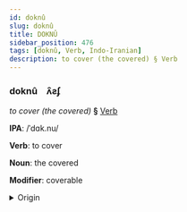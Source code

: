 ```yaml
---
id: doknû
slug: doknû
title: DOKNÛ
sidebar_position: 476
tags: [doknû, Verb, Indo-Iranian]
description: to cover (the covered) § Verb
---
```


### doknû&emsp;<span kind="abugida">ʌ̑ƨʄ</span>

*to cover (the covered)* **§** [Verb](../../tags/Verb)

**IPA**: /ˈdɑk.nu/

**Verb**: to cover

**Noun**: the covered

**Modifier**: coverable

<details>
    <summary>Origin</summary>
    Nepali ढाक्नु ḍhāknu [ɖʱä̤knu]<br/>
    <em>Indo-Iranian Language Family</em>
</details>